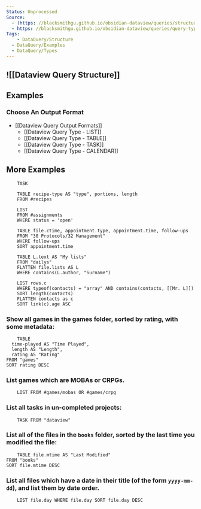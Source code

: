 ```yaml
---
Status: Unprocessed
Source: 
  - (https: //blacksmithgu.github.io/obsidian-dataview/queries/structure/)
  - https: //blacksmithgu.github.io/obsidian-dataview/queries/query-types/
Tags:
	- DataQuery/Structure
  - DataQuery/Examples
  - DataQuery/Types
---
```


## ![[Dataview Query Structure]]

## Examples

### Choose An Output Format

- [[Dataview Query Output Formats]]
	-  [[Dataview Query Type - LIST]]
	- [[Dataview Query Type - TABLE]]
	- [[Dataview Query Type - TASK]]
	- [[Dataview Query Type - CALENDAR]]


## More Examples

```
	TASK
```

```
	TABLE recipe-type AS "type", portions, length
	FROM #recipes
```

```
	LIST
	FROM #assignments
	WHERE status = 'open'
```

```
	TABLE file.ctime, appointment.type, appointment.time, follow-ups
	FROM "30 Protocols/32 Management"
	WHERE follow-ups
	SORT appointment.time
```

```
	TABLE L.text AS "My lists"
	FROM "dailys"
	FLATTEN file.lists AS L
	WHERE contains(L.author, "Surname")
```

```
	LIST rows.c
	WHERE typeof(contacts) = "array" AND contains(contacts, [[Mr. L]])
	SORT length(contacts)
	FLATTEN contacts as c
	SORT link(c).age ASC
```

### **Show all games in the games folder, sorted by rating, with some metadata:**

```
	TABLE
  time-played AS "Time Played",
  length AS "Length",
  rating AS "Rating"
FROM "games"
SORT rating DESC
```

### **List games which are MOBAs or CRPGs.**

```
	LIST FROM #games/mobas OR #games/crpg
```

### **List all tasks in un-completed projects:**

```
	TASK FROM "dataview"
```

### **List all of the files in the `books` folder, sorted by the last time you modified the file:**

```
	TABLE file.mtime AS "Last Modified"
FROM "books"
SORT file.mtime DESC
```

### **List all files which have a date in their title (of the form `yyyy-mm-dd`), and list them by date order.**

```
	LIST file.day WHERE file.day SORT file.day DESC
```

